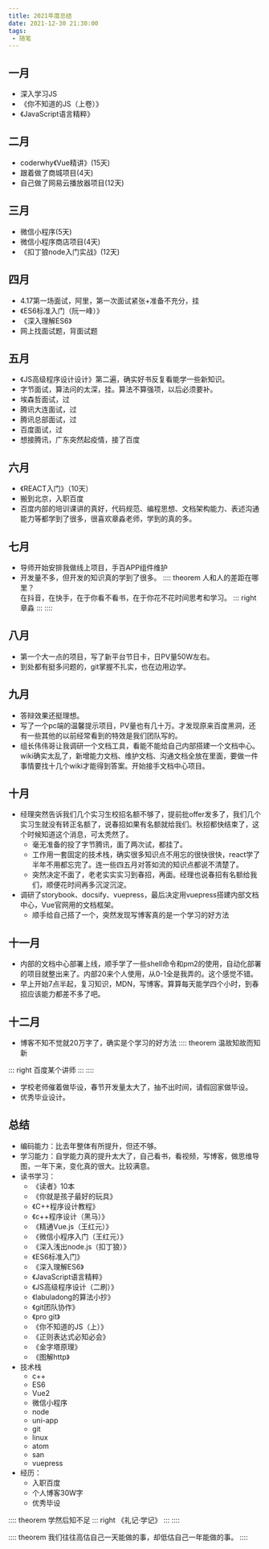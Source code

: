 ```yaml
---
title: 2021年度总结
date: 2021-12-30 21:30:00
tags:
 - 随笔
---
```

## 一月
* 深入学习JS
* 《你不知道的JS（上卷）》
* 《JavaScript语言精粹》
## 二月
* coderwhy《Vue精讲》(15天)
* 跟着做了商城项目(4天)
* 自己做了网易云播放器项目(12天)
## 三月
* 微信小程序(5天)
* 微信小程序商店项目(4天)
* 《扣丁狼node入门实战》(12天)
## 四月
* 4.17第一场面试，阿里，第一次面试紧张+准备不充分，挂
* 《ES6标准入门（阮一峰）》
* 《深入理解ES6》
* 网上找面试题，背面试题
## 五月
* 《JS高级程序设计设计》第二遍，确实好书反复看能学一些新知识。
* 字节面试，算法问的太深，挂。算法不算强项，以后必须要补。
* 埃森哲面试，过
* 腾讯大连面试，过
* 腾讯总部面试，过
* 百度面试，过
* 想接腾讯，广东突然起疫情，接了百度
## 六月
* 《REACT入门》（10天）
* 搬到北京，入职百度
* 百度内部的培训课讲的真好，代码规范、编程思想、文档架构能力、表述沟通能力等都学到了很多，很喜欢章淼老师，学到的真的多。
## 七月
* 导师开始安排我做线上项目，手百APP组件维护
* 开发量不多，但开发的知识真的学到了很多。
:::: theorem
人和人的差距在哪里？  
在抖音，在快手，在于你看不看书，在于你花不花时间思考和学习。
::: right
章淼
:::
::::
## 八月
* 第一个大一点的项目，写了新平台节日卡，日PV量50W左右。
* 到处都有挺多问题的，git掌握不扎实，也在边用边学。
## 九月
* 答辩效果还挺理想。
* 写了一个pc端的温馨提示项目，PV量也有几十万。才发现原来百度黑洞，还有一些其他的以前经常看到的特效是我们团队写的。
* 组长伟伟哥让我调研一个文档工具，看能不能给自己内部搭建一个文档中心。wiki确实太乱了，新增能力文档、维护文档、沟通文档全放在里面，要做一件事情要找十几个wiki才能得到答案。开始接手文档中心项目。
## 十月
* 经理突然告诉我们几个实习生校招名额不够了，提前批offer发多了，我们几个实习生就没有转正名额了，说春招如果有名额就给我们。秋招都快结束了，这个时候知道这个消息，可太秃然了。
    * 毫无准备的投了字节腾讯，面了两次试，都挂了。
    * 工作用一套固定的技术栈，确实很多知识点不用忘的很快很快，react学了半年不用都忘完了。连一些四五月对答如流的知识点都说不清楚了。
    * 突然决定不面了，老老实实实习到春招，再面。经理也说春招有名额给我们，顺便花时间再多沉淀沉淀。
* 调研了storybook、docsify、vuepress，最后决定用vuepress搭建内部文档中心，Vue官网用的文档框架。
    * 顺手给自己搭了一个，突然发现写博客真的是一个学习的好方法
## 十一月
* 内部的文档中心部署上线，顺手学了一些shell命令和pm2的使用，自动化部署的项目就整出来了。内部20来个人使用，从0-1全是我弄的。这个感觉不错。
* 早上开始7点半起，复习知识，MDN，写博客。算算每天能学四个小时，到春招应该能力都差不多了吧。
## 十二月
* 博客不知不觉就20万字了，确实是个学习的好方法
:::: theorem
温故知故而知新

::: right
百度某个讲师
:::
::::
* 学校老师催着做毕设，春节开发量太大了，抽不出时间，请假回家做毕设。
* 优秀毕业设计。
## 总结
* 编码能力：比去年整体有所提升，但还不够。
* 学习能力：自学能力真的提升太大了，自己看书，看视频，写博客，做思维导图，一年下来，变化真的很大。比较满意。
* 读书学习：
    * 《读者》10本
    * 《你就是孩子最好的玩具》
    * 《C++程序设计教程》
    * 《c++程序设计（黑马）》
    * 《精通Vue.js（王红元）》
    * 《微信小程序入门（王红元）》
    * 《深入浅出node.js（扣丁狼）》
    * 《ES6标准入门》
    * 《深入理解ES6》
    * 《JavaScript语言精粹》
    * 《JS高级程序设计（二刷）》
    * 《labuladong的算法小抄》
    * 《git团队协作》
    * 《pro git》
    * 《你不知道的JS（上）》
    * 《正则表达式必知必会》
    * 《金字塔原理》
    * 《图解http》
* 技术栈
    * c++
    * ES6
    * Vue2
    * 微信小程序
    * node
    * uni-app
    * git
    * linux
    * atom
    * san
    * vuepress
* 经历：
    * 入职百度
    * 个人博客30W字
    * 优秀毕设

:::: theorem
学然后知不足
::: right
《礼记·学记》
:::
::::

:::: theorem
我们往往高估自己一天能做的事，却低估自己一年能做的事。
::::